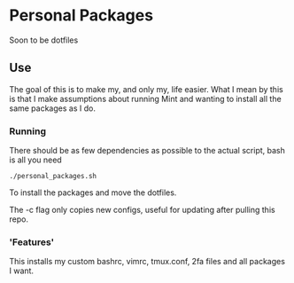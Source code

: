 # Personal Packages
Soon to be dotfiles

## Use
The goal of this is to make my, and only my, life easier. What I mean by this is that I make assumptions about running Mint and wanting to install all the same packages as I do.

### Running
There should be as few dependencies as possible to the actual script, bash is all you need
```
./personal_packages.sh
``` 
To install the packages and move the dotfiles.

The -c flag only copies new configs, useful for updating after pulling this repo.

### 'Features'
This installs my custom bashrc, vimrc, tmux.conf, 2fa files and all packages I want.
